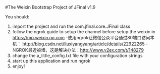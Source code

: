 #The Weixin Bootstrap Project of JFinal v1.9

You should:
1. import the project and run the com.jfinal.core.JFinal class
2. follow the ngrok guide to setup the channel before setup the weixin in https://mp.weixin.qq.com
-使用ngrok让微信公众平台通过80端口访问本机： http://blog.csdn.net/liuxiyangyang/article/details/22922265
-NGROK最近被墙，这是解决办法：http://www.v2ex.com/t/148279
3. change the a_little_config.txt file with your configuration strings
4. start up this application and run ngrok
5. enjoy!
